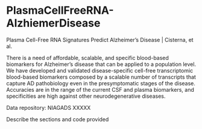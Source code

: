 # PlasmaCellFreeRNA-AlzhiemerDisease
Plasma Cell-Free RNA Signatures Predict Alzheimer’s Disease | Cisterna, et al.

There is a need of affordable, scalable, and specific blood-based biomarkers for Alzheimer’s disease that can be applied to a population level. We have developed and validated disease-specific cell-free transcriptomic blood-based biomarkers composed by a scalable number of transcripts that capture AD pathobiology even in the presymptomatic stages of the disease. Accuracies are in the range of the current CSF and plasma biomarkers, and specificities are high against other neurodegenerative diseases.

Data repository: NIAGADS XXXXX

Describe the sections and code provided
